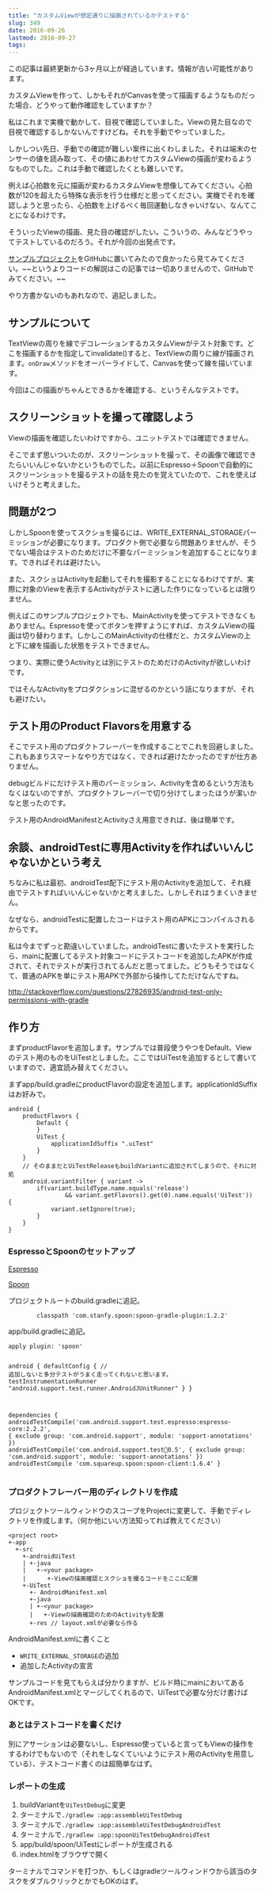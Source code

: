 ```yaml
---
title: "カスタムViewが想定通りに描画されているかテストする"
slug: 349
date: 2016-09-26
lastmod: 2016-09-27
tags: 
---
```


<div id="wppda_alert">この記事は最終更新から3ヶ月以上が経過しています。情報が古い可能性があります。</div><p>カスタムViewを作って、しかもそれがCanvasを使って描画するようなものだった場合、どうやって動作確認をしていますか？</p>
<p>私はこれまで実機で動かして、目視で確認していました。Viewの見た目なので目視で確認するしかないんですけどね。それを手動でやっていました。</p>
<p>しかしつい先日、手動での確認が難しい案件に出くわしました。それは端末のセンサーの値を読み取って、その値にあわせてカスタムViewの描画が変わるようなものでした。これは手動で確認したくとも難しいです。</p>
<p>例えば心拍数を元に描画が変わるカスタムViewを想像してみてください。心拍数が120を超えたら特殊な表示を行う仕様だと思ってください。実機でそれを確認しようと思ったら、心拍数を上げるべく毎回運動しなきゃいけない、なんてことになるわけです。</p>
<p>そういったViewの描画、見た目の確認がしたい。こういうの、みんなどうやってテストしているのだろう。それが今回の出発点です。</p>
<p><a href="https://github.com/gen0083/ViewDrawingTest">サンプルプロジェクト</a>をGitHubに置いてみたので良かったら見てみてください。~~というよりコードの解説はこの記事では一切ありませんので、GitHubでみてください。~~</p>
<p>やり方書かないのもあれなので、追記しました。</p>
<h2>サンプルについて</h2>
<p>TextViewの周りを線でデコレーションするカスタムViewがテスト対象です。どこを描画するかを指定してinvalidate()すると、TextViewの周りに線が描画されます。<code>onDraw</code>メソッドをオーバーライドして、Canvasを使って線を描いています。</p>
<p>今回はこの描画がちゃんとできるかを確認する、というそんなテストです。</p>
<h2>スクリーンショットを撮って確認しよう</h2>
<p>Viewの描画を確認したいわけですから、ユニットテストでは確認できません。</p>
<p>そこでまず思いついたのが、スクリーンショットを撮って、その画像で確認できたらいいんじゃないかというものでした。以前にEspresso＋Spoonで自動的にスクリーンショットを撮るテストの話を見たのを覚えていたので、これを使えばいけそうと考えました。</p>
<h2>問題が2つ</h2>
<p>しかしSpoonを使ってスクショを撮るには、WRITE_EXTERNAL_STORAGEパーミッションが必要になります。プロダクト側で必要なら問題ありませんが、そうでない場合はテストのためだけに不要なパーミッションを追加することになります。できればそれは避けたい。</p>
<p>また、スクショはActivityを起動してそれを撮影することになるわけですが、実際に対象のViewを表示するActivityがテストに適した作りになっているとは限りません。</p>
<p>例えばこのサンプルプロジェクトでも、MainActivityを使ってテストできなくもありません。Espressoを使ってボタンを押すようにすれば、カスタムViewの描画は切り替わります。しかしこのMainActivityの仕様だと、カスタムViewの上と下に線を描画した状態をテストできません。</p>
<p>つまり、実際に使うActivityとは別にテストのためだけのActivityが欲しいわけです。</p>
<p>ではそんなActivityをプロダクションに混ぜるのかという話になりますが、それも避けたい。</p>
<h2>テスト用のProduct Flavorsを用意する</h2>
<p>そこでテスト用のプロダクトフレーバーを作成することでこれを回避しました。これもあまりスマートなやり方ではなく、できれば避けたかったのですが仕方ありません。</p>
<p>debugビルドにだけテスト用のパーミッション、Activityを含めるという方法もなくはないのですが、プロダクトフレーバーで切り分けてしまったほうが潔いかなと思ったのです。</p>
<p>テスト用のAndroidManifestとActivityさえ用意できれば、後は簡単です。</p>
<h2>余談、androidTestに専用Activityを作ればいいんじゃないかという考え</h2>
<p>ちなみに私は最初、androidTest配下にテスト用のActivityを追加して、それ経由でテストすればいいんじゃないかと考えました。しかしそれはうまくいきません。</p>
<p>なぜなら、androidTestに配置したコードはテスト用のAPKにコンパイルされるからです。</p>
<p>私は今までずっと勘違いしていました。androidTestに書いたテストを実行したら、mainに配置してるテスト対象コードにテストコードを追加したAPKが作成されて、それでテストが実行されてるんだと思ってました。どうもそうではなくて、普通のAPKを単にテスト用APKで外部から操作してただけなんですね。</p>
<p><a href="http://stackoverflow.com/questions/27826935/android-test-only-permissions-with-gradle">http://stackoverflow.com/questions/27826935/android-test-only-permissions-with-gradle</a></p>
<h2>作り方</h2>
<p>まずproductFlavorを追加します。サンプルでは普段使うやつをDefault、Viewのテスト用のものをUiTestとしました。ここではUiTestを追加するとして書いていますので、適宜読み替えてください。</p>
<p>まずapp/build.gradleにproductFlavorの設定を追加します。applicationIdSuffixはお好みで。</p>
<pre><code>android {
    productFlavors {
        Default {
        }
        UiTest {
            applicationIdSuffix ".uiTest"
        }
    }
    // そのままだとUiTestReleaseもbuildVariantに追加されてしまうので、それに対処
    android.variantFilter { variant -&gt;
        if(variant.buildType.name.equals('release')
                &amp;&amp; variant.getFlavors().get(0).name.equals('UiTest')) {
            variant.setIgnore(true);
        }
    }
}
</code></pre>
<h3>EspressoとSpoonのセットアップ</h3>
<p><a href="https://google.github.io/android-testing-support-library/docs/espresso/setup/" class="broken_link">Espresso</a></p>
<p><a href="https://github.com/stanfy/spoon-gradle-plugin">Spoon</a></p>
<p>プロジェクトルートのbuild.gradleに追記。</p>
<pre><code>        classpath 'com.stanfy.spoon:spoon-gradle-plugin:1.2.2'
</code></pre>
<p>app/build.gradleに追記。</p>
<pre><code>apply plugin: 'spoon'


android {
    defaultConfig {
        // 追加しないと多分テストがうまく走ってくれないと思います。
        testInstrumentationRunner "android.support.test.runner.AndroidJUnitRunner"
    }
}

dependencies {
    androidTestCompile('com.android.support.test.espresso:espresso-core:2.2.2', {
        exclude group: 'com.android.support', module: 'support-annotations'
    })
    androidTestCompile('com.android.support.test:runner:0.5', {
        exclude group: 'com.android.support', module: 'support-annotations'
    })
    androidTestCompile 'com.squareup.spoon:spoon-client:1.6.4'
}
</code></pre>
<h3>プロダクトフレーバー用のディレクトリを作成</h3>
<p>プロジェクトツールウィンドウのスコープをProjectに変更して、手動でディレクトリを作成します。（何か他にいい方法知ってれば教えてください）</p>
<pre><code>&lt;project root&gt;
+-app
  +-src
    +-androidUiTest
    | +-java
    |   +-&lt;your package&gt;
    |      +-Viewの描画確認とスクショを撮るコードをここに配置
    +-UiTest
      +- AndroidManifest.xml
      +-java
      | +-&lt;your package&gt;
      |   +-Viewの描画確認のためのActivityを配置
      +-res // layout.xmlが必要なら作る
</code></pre>
<p>AndroidManifest.xmlに書くこと</p>
<ul>
<li><code>WRITE_EXTERNAL_STORAGE</code>の追加</li>
<li>追加したActivityの宣言</li>
</ul>
<p>サンプルコードを見てもらえば分かりますが、ビルド時にmainにおいてあるAndroidManifest.xmlとマージしてくれるので、UiTestで必要な分だけ書けばOKです。</p>
<h3>あとはテストコードを書くだけ</h3>
<p>別にアサーションは必要ないし、Espresso使っていると言ってもViewの操作をするわけでもないので（それをしなくていいようにテスト用のActivityを用意している）、テストコード書くのは超簡単なはず。</p>
<h3>レポートの生成</h3>
<ol>
<li>buildVariantを<code>UiTestDebug</code>に変更</li>
<li>ターミナルで<code>./gradlew :app:assembleUiTestDebug</code></li>
<li>ターミナルで<code>./gradlew :app:assembleUiTestDebugAndroidTest</code></li>
<li>ターミナルで<code>./gradlew :app:spoonUiTestDebugAndroidTest</code></li>
<li>app/build/spoon/UiTestにレポートが生成される</li>
<li>index.htmlをブラウザで開く</li>
</ol>
<p>ターミナルでコマンドを打つか、もしくはgradleツールウィンドウから該当のタスクをダブルクリックとかでもOKのはず。</p>

  